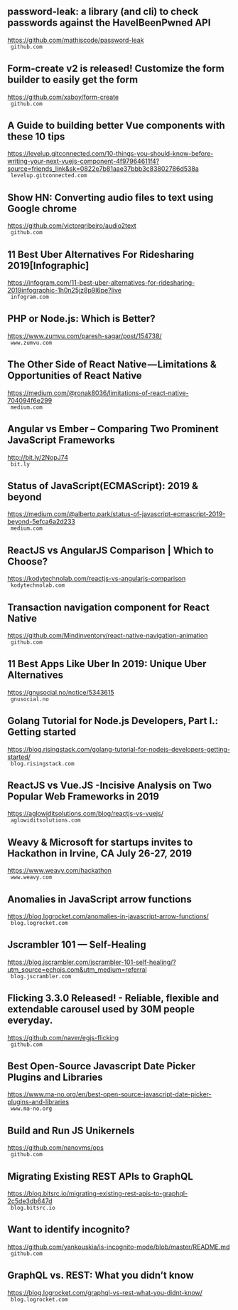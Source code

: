 ## password-leak: a library (and cli) to check passwords against the HaveIBeenPwned API  
https://github.com/mathiscode/password-leak  
 ` github.com`
  

## Form-create v2 is released! Customize the form builder to easily get the form  
https://github.com/xaboy/form-create  
 ` github.com`
  

## A Guide to building better Vue components with these 10 tips  
https://levelup.gitconnected.com/10-things-you-should-know-before-writing-your-next-vuejs-component-4f97964611f4?source=friends_link&sk=0822e7b81aae37bbb3c83802786d538a  
 ` levelup.gitconnected.com`
  

## Show HN: Converting audio files to text using Google chrome  
https://github.com/victorqribeiro/audio2text  
 ` github.com`
  

## 11 Best Uber Alternatives For Ridesharing 2019[Infographic]  
https://infogram.com/11-best-uber-alternatives-for-ridesharing-2019infographic-1h0n25jz8p9l6pe?live  
 ` infogram.com`
  

## PHP or Node.js: Which is Better?  
https://www.zumvu.com/paresh-sagar/post/154738/  
 ` www.zumvu.com`
  

## The Other Side of React Native — Limitations & Opportunities of React Native  
https://medium.com/@ronak8036/limitations-of-react-native-704094f6e299  
 ` medium.com`
  

## Angular vs Ember – Comparing Two Prominent JavaScript Frameworks  
http://bit.ly/2NopJ74  
 ` bit.ly`
  

## Status of JavaScript(ECMAScript): 2019 & beyond  
https://medium.com/@alberto.park/status-of-javascript-ecmascript-2019-beyond-5efca6a2d233  
 ` medium.com`
  

## ReactJS vs AngularJS Comparison | Which to Choose?  
https://kodytechnolab.com/reactjs-vs-angularjs-comparison  
 ` kodytechnolab.com`
  

## Transaction navigation component for React Native  
https://github.com/Mindinventory/react-native-navigation-animation  
 ` github.com`
  

## 11 Best Apps Like Uber In 2019: Unique Uber Alternatives  
https://gnusocial.no/notice/5343615  
 ` gnusocial.no`
  

## Golang Tutorial for Node.js Developers, Part I.: Getting started  
https://blog.risingstack.com/golang-tutorial-for-nodejs-developers-getting-started/  
 ` blog.risingstack.com`
  

## ReactJS vs Vue.JS -Incisive Analysis on Two Popular Web Frameworks in 2019  
https://aglowiditsolutions.com/blog/reactjs-vs-vuejs/  
 ` aglowiditsolutions.com`
  

## Weavy & Microsoft for startups invites to Hackathon in Irvine, CA July 26-27, 2019  
https://www.weavy.com/hackathon  
 ` www.weavy.com`
  

## Anomalies in JavaScript arrow functions  
https://blog.logrocket.com/anomalies-in-javascript-arrow-functions/  
 ` blog.logrocket.com`
  

## Jscrambler 101 — Self-Healing  
https://blog.jscrambler.com/jscrambler-101-self-healing/?utm_source=echojs.com&utm_medium=referral  
 ` blog.jscrambler.com`
  

## Flicking 3.3.0 Released! - Reliable, flexible and extendable carousel used by 30M people everyday.  
https://github.com/naver/egjs-flicking  
 ` github.com`
  

## Best Open-Source Javascript Date Picker Plugins and Libraries  
https://www.ma-no.org/en/best-open-source-javascript-date-picker-plugins-and-libraries  
 ` www.ma-no.org`
  

## Build and Run JS Unikernels  
https://github.com/nanovms/ops  
 ` github.com`
  

## Migrating Existing REST APIs to GraphQL  
https://blog.bitsrc.io/migrating-existing-rest-apis-to-graphql-2c5de3db647d  
 ` blog.bitsrc.io`
  

## Want to identify incognito?  
https://github.com/yankouskia/is-incognito-mode/blob/master/README.md  
 ` github.com`
  

## GraphQL vs. REST: What you didn’t know  
https://blog.logrocket.com/graphql-vs-rest-what-you-didnt-know/  
 ` blog.logrocket.com`
  

